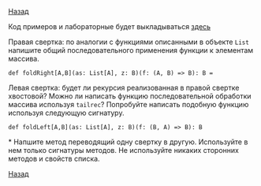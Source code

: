 [Назад](https://macs-club.github.io/ScalaLectures/index)

Код примеров и лабораторные будет выкладываться [здесь](https://github.com/MaCS-Club/ScalaExercises)

Правая свертка: по аналогии с функциями описанными в объекте `List` напишите общий последовательного применения функции к элементам массива.

`def foldRight[A,B](as: List[A], z: B)(f: (A, B) => B): B =`

Левая свертка: будет ли рекурсия реализованная в правой свертке хвостовой? Можно ли написать функцию последовательной обработки массива используя `tailrec`? Попробуйте написать подобную функцию используя следующую сигнатуру.

`def foldLeft[A,B](as: List[A], z: B)(f: (B, A) => B): B`

\* Напшите метод переводящий одну свертку в другую. Используйте в нем только сигнатуры методов. Не используйте никаких сторонних методов и свойств списка.

[Назад](https://macs-club.github.io/ScalaLectures/index)
